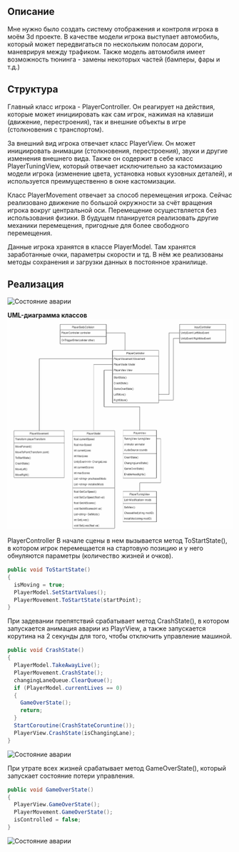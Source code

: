   ## Описание

  Мне нужно было создать систему отображения и контроля игрока в моём 3d проекте. В качестве модели игрока выступает автомобиль, который может передвигаться по нескольким полосам дороги, маневрируя между трафиком. Также модель автомобиля имеет возможность тюнинга - замены некоторых частей (бамперы, фары и т.д.)

  ## Структура

  Главный класс игрока - PlayerController. Он реагирует на действия, которые может инициировать как сам игрок, нажимая на клавиши (движение, перестроения), так и внешние объекты в игре (столкновения с транспортом).

  За внешний вид игрока отвечает класс PlayerView. Он может инициировать анимации (столкновения, перестроения), звуки и другие изменения внешнего вида. Также он содержит в себе класс PlayerTuningView, который отвечает исключительно за кастомизацию модели игрока (изменение цвета, установка новых кузовных деталей), и используется преимущественно в окне кастомизации.

  Класс PlayerMovement отвечает за способ перемещения игрока. Сейчас реализовано движение по большой окружности за счёт вращения игрока вокруг центральной оси. Перемещение осуществляется без использования физики. В будущем планируется реализовать другие механики перемещения, пригодные для более свободного перемещения.

  Данные игрока хранятся в классе PlayerModel. Там хранятся заработанные очки, параметры скорости и тд. В нём же реализованы методы сохранения и загрузки данных в постоянное хранилище. 

  ## Реализация

  ![Состояние аварии](https://github.com/slavker99/Arcade-car-control-system/blob/main/gameState.gif?raw=true)

  **UML-диаграмма классов**
  ![UML-диаграмма классов](https://github.com/slavker99/Arcade-car-control-system/blob/main/readme%20images/PlayerSystem2.png?raw=true)


  PlayerController
  В начале сцены в нем вызывается метод ToStartState(), в котором игрок перемещается на стартовую позицию и у него обнуляются параметры (количество жизней и очков).

  ```c#
  public void ToStartState()
  {
    isMoving = true;
    PlayerModel.SetStartValues();
    PlayerMovement.ToStartState(startPoint);
  }
  ```

  При задевании препятствий срабатывает метод CrashState(), в котором запускается анимация аварии из PlayrView, а также запускается корутина на 2 секунды для того, чтобы 
  отключить управление машиной.

  ```c#
  public void CrashState()
  {
    PlayerModel.TakeAwayLive();
    PlayerMovement.CrashState();
    changingLaneQueue.ClearQueue();
    if (PlayerModel.currentLives == 0)
    {
      GameOverState();
      return;
    }
    StartCoroutine(CrashStateCoruntine());
    PlayerView.CrashState(isChangingLane);
  }
  ```

  ![Состояние аварии](https://github.com/slavker99/Arcade-car-control-system/blob/main/crashState.gif?raw=true)


  При утрате всех жизней срабатывает метод GameOverState(), который запускает состояние потери управления.

  ```c#
  public void GameOverState()
  {
    PlayerView.GameOverState();
    PlayerMovement.GameOverState();
    isControlled = false;
  }

  ```

  ![Состояние аварии](https://github.com/slavker99/Arcade-car-control-system/blob/main/gameOverState.gif?raw=true)


